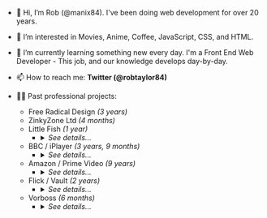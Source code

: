 - 👋 Hi, I’m Rob (@manix84). I've been doing web development for over 20 years.
- 👀 I’m interested in Movies, Anime, Coffee, JavaScript, CSS, and HTML.
- 🌱 I’m currently learning something new every day. I'm a Front End Web Developer - This job, and our knowledge develops day-by-day.


- 📫 How to reach me: **Twitter (@robtaylor84)**  


- 👨‍💻 Past professional projects:
  - Free Radical Design *(3 years)*
  - ZinkyZone Ltd *(4 months)*
  - Little Fish *(1 year)*
    - <details><summary><em>See details...</em></summary>
        <ul>
          <li><strong>Projects:</strong><ul>
            <li>Main Website [https://littlefish.co.uk/]</li>
          </ul></li>
        </ul>
      </detail>
  - BBC / iPlayer *(3 years, 9 months)*
    - <details><summary><em>See details...</em></summary>
        <ul>
          <li><strong>Projects:</strong><ul>
            <li>BBC Radio Player [https://www.bbc.co.uk/sounds/player/bbc_radio_one]</li>
            <li>iPlayer (TV & Radio) [https://www.bbc.co.uk/iplayer]</li>
            <li>Children In Need Homepage [https://www.bbc.co.uk/cin]</li>
            <li>CBBC Homepage [https://www.bbc.co.uk/cbbc]</li>
            <li>TV Guide [https://www.bbc.co.uk/iplayer/guide]</li>
            <li>Channels:<ul>
              <li>BBC One [https://www.bbc.co.uk/tv/bbcone]</li>
              <li>BBC Two [https://www.bbc.co.uk/tv/bbctwo]</li>
              <li>BBC Three [https://www.bbc.co.uk/tv/bbcthree]</li>
              <li>BBC Four [https://www.bbc.co.uk/tv/bbcfour]</li>
              <li>CBBC [https://www.bbc.co.uk/tv/cbbc]</li>
              <li>CBeebies [https://www.bbc.co.uk/tv/cbeebies]</li>
              <li>Scotland [https://www.bbc.co.uk/tv/bbcscotland]</li>
              <li>News [https://www.bbc.co.uk/tv/bbcnews]</li>
              <li>Parliament [https://www.bbc.co.uk/tv/bbcparliament]</li>
              <li>Alba [https://www.bbc.co.uk/tv/bbcalba]</li>
              <li>S4C [https://www.bbc.co.uk/tv/s4c]</li>
            </ul></li>
          </ul></li>
        </ul>
      </details>
  - Amazon / Prime Video *(9 years)*
    - <details><summary><em>See details...</em></summary>
        <ul>
          <li><strong>Projects:</strong><ul>
          <li>Lovefilm (transitioning to Amazon Video) [https://www.lovefilm.com/]</li>
          <li>Amazon Video [https://www.amazon.com/aiv]</li>
          <li>Prime Video [https://www.primevideo.com/]</li>
          <li>DVUI (Digital Video User Interface)<ul>
            <li>Part of the internal tools team.</li>
            <li>Internal only website.</li>
            <li>The component library for Amazon Video/Prime Video. This includes all of the buttons/inputs/carousels that are common to the sites.</li>
            <li>Fully tested and documented with a demo framework for developers to test the implementation before introducing it into their code.</li>
          </ul></li>
        </ul></li>
      </ul></details>
  - Flick / Vault *(2 years)*
    - <details><summary><em>See details...</em></summary>
        <ul>
          <li><strong>Projects:</strong><ul>
          <li>Flick [<s>https://www.flick.com/</s>]</li>
          <li>Vault [https://vault.fan/]</li>
        </ul></li>
      </ul></details>
  - Vorboss *(6 months)*
    - <details><summary><em>See details...</em></summary>
        <ul>
          <li><strong>Projects:</strong><ul>
          <li>Customer Service Portal (Not released to public yet)</li>
          <li>Installation Engineer Portal (Internal Project)</li>
        </ul></li>
      </ul></details>

